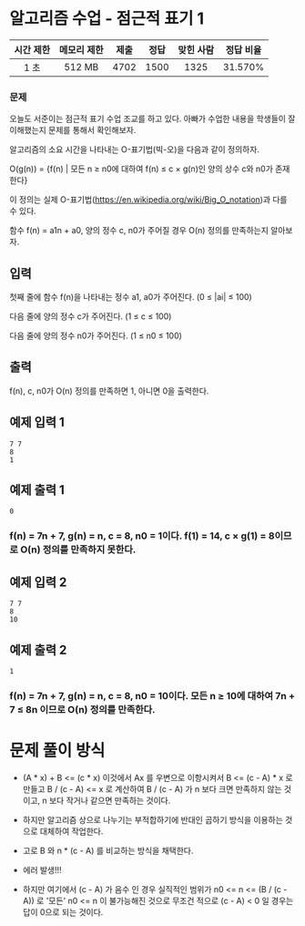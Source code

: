# 알고리즘 수업 - 점근적 표기 1
 
| 시간 제한 |	메모리 제한 |	제출 |	정답 |	맞힌 사람 |	정답 비율 |
| :------: | :---------: | :--: | :---: | :-------: | :------: |
|   1 초   |    512 MB  |	 4702  |	1500 |  	1325  |	31.570%  |

### 문제

오늘도 서준이는 점근적 표기 수업 조교를 하고 있다. 아빠가 수업한 내용을 학생들이 잘 이해했는지 문제를 통해서 확인해보자.

알고리즘의 소요 시간을 나타내는 O-표기법(빅-오)을 다음과 같이 정의하자.

O(g(n)) = {f(n) | 모든 n ≥ n0에 대하여 f(n) ≤ c × g(n)인 양의 상수 c와 n0가 존재한다}

이 정의는 실제 O-표기법(https://en.wikipedia.org/wiki/Big_O_notation)과 다를 수 있다.

함수 f(n) = a1n + a0, 양의 정수 c, n0가 주어질 경우 O(n) 정의를 만족하는지 알아보자.

입력
---

첫째 줄에 함수 f(n)을 나타내는 정수 a1, a0가 주어진다. (0 ≤ |ai| ≤ 100) 

다음 줄에 양의 정수 c가 주어진다. (1 ≤ c ≤ 100)

다음 줄에 양의 정수 n0가 주어진다. (1 ≤ n0 ≤ 100)


출력
---

f(n), c, n0가 O(n) 정의를 만족하면 1, 아니면 0을 출력한다.


예제 입력 1 
---

```
7 7
8
1
```

예제 출력 1 
---

```
0
```

### f(n) = 7n + 7, g(n) = n, c = 8, n0 = 1이다. f(1) = 14, c × g(1) = 8이므로 O(n) 정의를 만족하지 못한다.

예제 입력 2 
---

```
7 7
8
10
```

예제 출력 2 
---

```
1
```

### f(n) = 7n + 7, g(n) = n, c = 8, n0 = 10이다. 모든 n ≥ 10에 대하여 7n + 7 ≤ 8n 이므로 O(n) 정의를 만족한다.


# 문제 풀이 방식

-  (A * x) + B <= (c * x) 이것에서 Ax 를 우변으로 이항시켜서 B <= (c - A) * x 로 만들고 B / (c - A) <= x 로 계산하여  B / (c - A) 가 n 보다 크면 만족하지 않는 것이고, n 보다 작거나 같으면 만족하는 것이다. 

- 하지만 알고리즘 상으로 나누기는 부적합하기에 반대인 곱하기 방식을 이용하는 것으로 대체하여 작업한다.

- 고로 B 와 n * (c - A) 를 비교하는 방식을 채택한다.

- 에러 발생!!!
- 하지만 여기에서 (c - A) 가 음수 인 경우 실직적인 범위가 n0 <= n <= (B / (c - A)) 로 '모든' n0 <= n 이 불가능해진 것으로 무조건 적으로 (c - A) < 0 일 경우는 답이 0으로 되는 것이다.